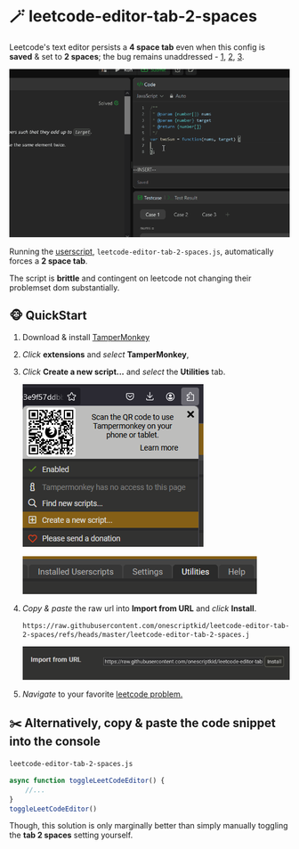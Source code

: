 # 🪄 leetcode-editor-tab-2-spaces

Leetcode's text editor persists a **4 space tab** even when this config is **saved** & set to **2 spaces**; the bug remains unaddressed - [1](https://github.com/LeetCode-Feedback/LeetCode-Feedback/issues/9314), [2](https://leetcode.com/discuss/feedback/1204698/leetcode-editor-spaces), [3](https://leetcode.com/discuss/general-discussion/443045/leetcode-text-editor-minor-issue-that-bugs-me).

![Automatic](assets/animation.gif)

Running the [userscript](https://raw.githubusercontent.com/onescriptkid/leetcode-editor-tab-2-spaces/refs/heads/master/leetcode-editor-tab-2-spaces.js), `leetcode-editor-tab-2-spaces.js`, automatically forces a **2 space tab**.

The script is **brittle** and contingent on leetcode not changing their problemset dom substantially.

## 🐵 QuickStart

1. Download & install [TamperMonkey](https://addons.mozilla.org/en-US/firefox/addon/tampermonkey/)
2. *Click* **extensions** and *select* **TamperMonkey**,
3. *Click* **Create a new script...** and *select* the **Utilities** tab.
   
	![Create a new script](assets/2-create-new-script.png)

	![Utilities tab](assets/3-utilities-tab.png)

4. *Copy & paste* the raw url into **Import from URL** and *click* **Install**.
	```
	https://raw.githubusercontent.com/onescriptkid/leetcode-editor-tab-2-spaces/refs/heads/master/leetcode-editor-tab-2-spaces.j
	```
	![Import from URL](assets/4-import-from-url.png)

5. *Navigate* to your favorite [leetcode problem.](https://leetcode.com/problems/4sum/description/)

## ✂️ Alternatively, copy & paste the code snippet into the console

`leetcode-editor-tab-2-spaces.js`
```js
async function toggleLeetCodeEditor() {
	//...
}
toggleLeetCodeEditor()
```

Though, this solution is only marginally better than simply manually toggling the **tab 2 spaces** setting yourself.

